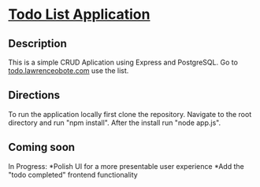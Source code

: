 # [Todo List Application](https://todo.lawrenceobote.com/)

## Description

This is a simple CRUD Aplication using Express and PostgreSQL. Go to [todo.lawrenceobote.com](https://todo.lawrenceobote.com/) use the list.

## Directions

To run the application locally first clone the repository. Navigate to the root directory and run "npm install". After the install run "node app.js".

## Coming soon

In Progress:
*Polish UI for a more presentable user experience
*Add the "todo completed" frontend functionality
